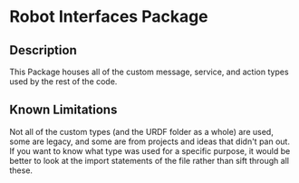 # Robot Interfaces Package

## Description
This Package houses all of the custom message, service, and action types used by the rest of the code.

## Known Limitations
Not all of the custom types (and the URDF folder as a whole) are used, some are legacy, and some are from projects and ideas that didn't pan out. If you want to know what type was used for a specific purpose, it would be better to look at the import statements of the file rather than sift through all these.

